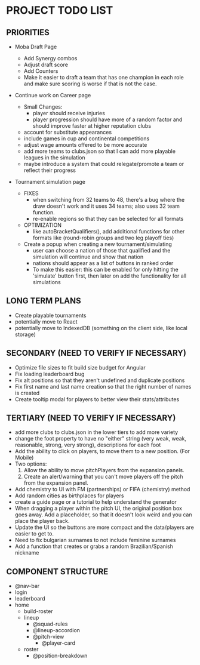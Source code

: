 # PROJECT TODO LIST

## PRIORITIES
- Moba Draft Page
  <!-- - Add PvE functionality -->
  - Add Synergy combos
  - Adjust draft score
  - Add Counters
  - Make it easier to draft a team that has one champion in each role and make sure scoring is worse if that is not the case.

- Continue work on Career page
  - Small Changes:
    - player should receive injuries
    - player progression should have more of a random factor and should improve faster at higher reputation clubs
  - account for substitute appearances
  - include games in cup and continental competitions
  - adjust wage amounts offered to be more accurate
  - add more teams to clubs.json so that I can add more playable leagues in the simulation
  - maybe introduce a system that could relegate/promote a team or reflect their progress
- Tournament simulation page
  <!-- - add tournament format for 48 teams and allow for 3 nation host -->
  - FIXES
    <!-- - fix so that 32 team format is playable again -->
    <!-- - enable different hosts for 48 team world cup -->
    - when switching from 32 teams to 48, there's a bug where the draw doesn't work and it uses 34 teams; also uses 32 team function.
    - re-enable regions so that they can be selected for all formats
  - OPTIMIZATION
    - like autoBracketQualifiers(), add additional functions for other formats like (round-robin groups and two leg playoff ties)
  - Create a popup when creating a new tournament/simulating
    - user can choose a nation of those that qualified and the simulation will continue and show that nation
    - nations should appear as a list of buttons in ranked order
    - To make this easier: this can be enabled for only hitting the 'simulate' button first, then later on add the functionality for all simulations

## LONG TERM PLANS

- Create playable tournaments
- potentially move to React
- potentially move to IndexedDB (something on the client side, like local storage)

## SECONDARY (NEED TO VERIFY IF NECESSARY)

- Optimize file sizes to fit build size budget for Angular
- Fix loading leaderboard bug
- Fix alt positions so that they aren't undefined and duplicate positions
- Fix first name and last name creation so that the right number of names is created
- Create tooltip modal for players to better view their stats/attributes

## TERTIARY (NEED TO VERIFY IF NECESSARY)

- add more clubs to clubs.json in the lower tiers to add more variety
- change the foot property to have no "either" string (very weak, weak, reasonable, strong, very strong), descriptions for each foot
- Add the ability to click on players, to move them to a new position. (For Mobile)
- Two options:
  1. Allow the ability to move pitchPlayers from the expansion panels.
  2. Create an alert/warning that you can't move players off the pitch from the expansion panel.
- Add chemistry to UI with FM (partnerships) or FIFA (chemistry) method
- Add random cities as birthplaces for players
- create a guide page or a tutorial to help understand the generator
- When dragging a player within the pitch UI, the original position box goes away. Add a placeholder, so that it doesn't look weird and you can place the player back.
- Update the UI so the buttons are more compact and the data/players are easier to get to.
- Need to fix bulgarian surnames to not include feminine surnames
- Add a function that creates or grabs a random Brazilian/Spanish nickname

## COMPONENT STRUCTURE

- @nav-bar
- login
- leaderboard
- home
  - build-roster
  - lineup
    - @squad-rules
    - @lineup-accordion
    - @pitch-view
      - @player-card
  - roster
    - @position-breakdown
